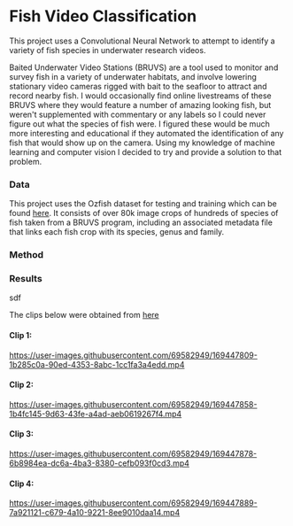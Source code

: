 # Fish Video Classification
This project uses a Convolutional Neural Network to attempt to identify a variety of fish species in underwater research videos. 

Baited Underwater Video Stations (BRUVS) are a tool used to monitor and survey fish in a variety of underwater habitats, and involve lowering stationary video cameras rigged with bait to the seafloor to attract and record nearby fish. I would occasionally find online livestreams of these BRUVS where they would feature a number of amazing looking fish, but weren't supplemented with commentary or any labels so I could never figure out what the species of fish were. I figured these would be much more interesting and educational if they automated the identification of any fish that would show up on the camera. Using my knowledge of machine learning and computer vision I decided to try and provide a solution to that problem.

### Data

This project uses the Ozfish dataset for testing and training which can be found [here](https://github.com/open-AIMS/ozfish). It consists of over 80k image crops of hundreds of species of fish taken from a BRUVS program, including an associated metadata file that links each fish crop with its species, genus and family.

### Method


### Results

sdf

The clips below were obtained from [here](https://data.jcu.edu.au/aims/Oceanic_Shoals_NERP/BRUVS/)


#### Clip 1:

https://user-images.githubusercontent.com/69582949/169447809-1b285c0a-90ed-4353-8abc-1cc1fa3a4edd.mp4

#### Clip 2:

https://user-images.githubusercontent.com/69582949/169447858-1b4fc145-9d63-43fe-a4ad-aeb0619267f4.mp4

#### Clip 3:

https://user-images.githubusercontent.com/69582949/169447878-6b8984ea-dc6a-4ba3-8380-cefb093f0cd3.mp4

#### Clip 4:

https://user-images.githubusercontent.com/69582949/169447889-7a921121-c679-4a10-9221-8ee9010daa14.mp4



